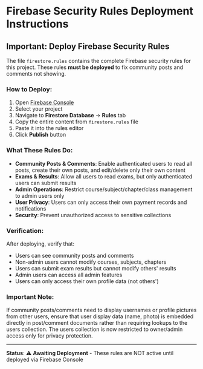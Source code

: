 # Firebase Security Rules Deployment Instructions

## Important: Deploy Firebase Security Rules

The file `firestore.rules` contains the complete Firebase security rules for this project. These rules **must be deployed** to fix community posts and comments not showing.

### How to Deploy:

1. Open [Firebase Console](https://console.firebase.google.com/)
2. Select your project
3. Navigate to **Firestore Database** → **Rules** tab
4. Copy the entire content from `firestore.rules` file
5. Paste it into the rules editor
6. Click **Publish** button

### What These Rules Do:

- **Community Posts & Comments**: Enable authenticated users to read all posts, create their own posts, and edit/delete only their own content
- **Exams & Results**: Allow all users to read exams, but only authenticated users can submit results
- **Admin Operations**: Restrict course/subject/chapter/class management to admin users only
- **User Privacy**: Users can only access their own payment records and notifications
- **Security**: Prevent unauthorized access to sensitive collections

### Verification:

After deploying, verify that:
- Users can see community posts and comments
- Non-admin users cannot modify courses, subjects, chapters
- Users can submit exam results but cannot modify others' results
- Admin users can access all admin features
- Users can only access their own profile data (not others')

### Important Note:

If community posts/comments need to display usernames or profile pictures from other users, ensure that user display data (name, photo) is embedded directly in post/comment documents rather than requiring lookups to the users collection. The users collection is now restricted to owner/admin access only for privacy protection.

---

**Status**: ⚠️ **Awaiting Deployment** - These rules are NOT active until deployed via Firebase Console
